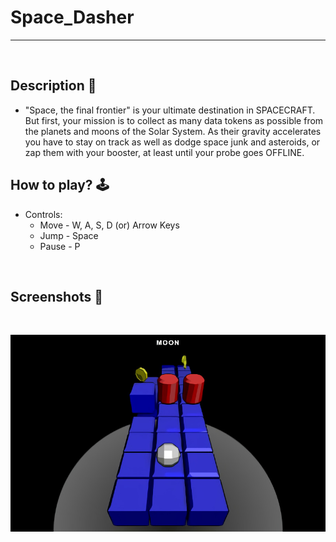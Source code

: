 # **Space_Dasher** 

---

<br>

## **Description 📃**
- "Space, the final frontier" is your ultimate destination in SPACECRAFT. But first, your mission is to collect as many data tokens as possible from the planets and moons of the Solar System. As their gravity accelerates you have to stay on track as well as dodge space junk and asteroids, or zap them with your booster, at least until your probe goes OFFLINE.

## **How to play? 🕹️**
- Controls:
	- Move - W, A, S, D (or) Arrow Keys
	- Jump - Space
	- Pause - P
	
<br>

## **Screenshots 📸**

<br>

![image](../../assets/images/Space_Dasher.jpg)

<br>

